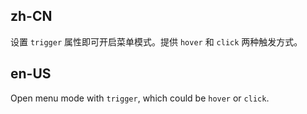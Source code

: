 ## zh-CN

设置 `trigger` 属性即可开启菜单模式。提供 `hover` 和 `click` 两种触发方式。

## en-US

Open menu mode with `trigger`, which could be `hover` or `click`.
